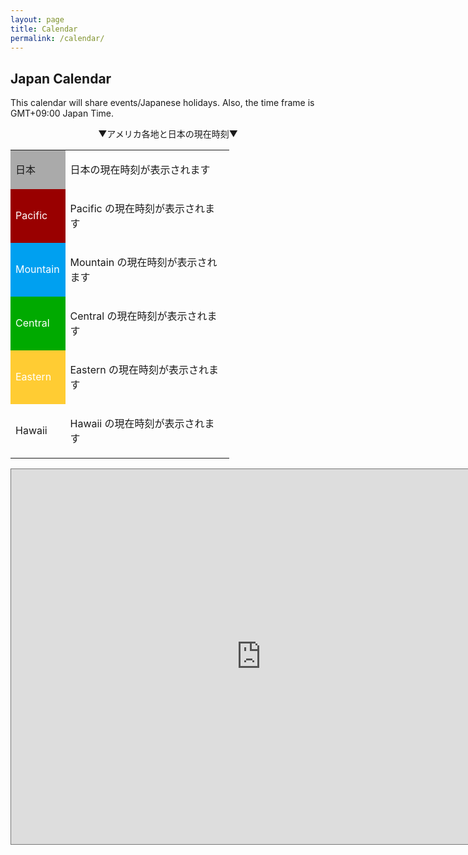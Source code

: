```yaml
---
layout: page
title: Calendar
permalink: /calendar/
---
```


## Japan Calendar
This calendar will share events/Japanese holidays. Also, the time frame is GMT+09:00 Japan Time.

<p align="center">▼アメリカ各地と日本の現在時刻▼</p>

<table style="width: 350px" summary="時差比較テーブル" align="center">
<tr>
<td width="25%" bgcolor="#aaaaaa">日本</td>
<td><object type="text/html" data="https://www.clocklink.com/html5embed.php?clock=018&timezone=JST&color=gray&size=240&Title=&Message=&Target=&From=2014,1,1,0,0,0&DateFormat=yyyy / mm / dd DDD&TimeFormat=hh:mm:ss TT&Color=gray" height="20"><p>日本の現在時刻が表示されます</p></object></td>
</tr>
<tr>
<td bgcolor="#990000"><font color="#ffffff">Pacific</font></td>
<td><object type="text/html" data="https://www.clocklink.com/html5embed.php?clock=018&timezone=PST&color=gray&size=240&Title=&Message=&Target=&From=2014,1,1,0,0,0&DateFormat=yyyy / mm / dd DDD&TimeFormat=hh:mm:ss TT&Color=gray" height="20"><p>Pacific の現在時刻が表示されます</p></object></td>
</tr>
<tr>
<td bgcolor="#00a0f0"><font color="#ffffff">Mountain</font></td>
<td><object type="text/html" data="https://www.clocklink.com/html5embed.php?clock=018&timezone=MST&color=gray&size=240&Title=&Message=&Target=&From=2014,1,1,0,0,0&DateFormat=yyyy / mm / dd DDD&TimeFormat=hh:mm:ss TT&Color=gray" height="20"><p>Mountain の現在時刻が表示されます</p></object></td>
</tr>
<tr>
<td bgcolor="#00aa00"><font color="#ffffff">Central</font></td>
<td><object type="text/html" data="https://www.clocklink.com/html5embed.php?clock=018&timezone=CST&color=gray&size=240&Title=&Message=&Target=&From=2014,1,1,0,0,0&DateFormat=yyyy / mm / dd DDD&TimeFormat=hh:mm:ss TT&Color=gray" height="20"><p>Central の現在時刻が表示されます</p></object></td>
</tr>
<tr>
<td bgcolor="#ffcc33"><font color="#ffffff">Eastern</font></td>
<td><object type="text/html" data="https://www.clocklink.com/html5embed.php?clock=018&timezone=EST&color=gray&size=240&Title=&Message=&Target=&From=2014,1,1,0,0,0&DateFormat=yyyy / mm / dd DDD&TimeFormat=hh:mm:ss TT&Color=gray" height="20"><p>Eastern の現在時刻が表示されます</p></object></td>
</tr>
<tr>
<td>Hawaii</td>
<td><object type="text/html" data="https://www.clocklink.com/html5embed.php?clock=018&timezone=AHST&color=gray&size=240&Title=&Message=&Target=&From=2014,1,1,0,0,0&DateFormat=yyyy / mm / dd DDD&TimeFormat=hh:mm:ss TT&Color=gray" height="20"><p>Hawaii の現在時刻が表示されます</p></object></td>
</tr>
</table>



<iframe src="https://calendar.google.com/calendar/embed?height=600&amp;wkst=1&amp;bgcolor=%23ffffff&amp;ctz=Asia%2FTokyo&amp;src=djhsY3VrdXFndW42MTNpdjB0OG52ZDFzZmNAZ3JvdXAuY2FsZW5kYXIuZ29vZ2xlLmNvbQ&amp;src=amEudXNhI2hvbGlkYXlAZ3JvdXAudi5jYWxlbmRhci5nb29nbGUuY29t&amp;color=%23E4C441&amp;color=%230B8043&amp;hl=en" style="border:solid 1px #777" width="800" height="600" frameborder="0" scrolling="no"></iframe>
